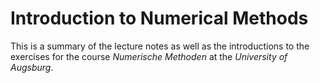 # Introduction to Numerical Methods 

This is a summary of the lecture notes as well as the introductions to the exercises for the course *Numerische Methoden* at  the *University of Augsburg*. 

```{tableofcontents}
```